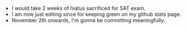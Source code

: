 - I would take 2 weeks of hiatus sacrificed for SAT exam.
- I am now just editing since for keeping green on my github stats page.
- November 2th onwards, I'm gonna be committing meaningfully. 
